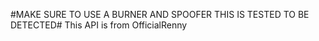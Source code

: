 #MAKE SURE TO USE A BURNER AND SPOOFER THIS IS TESTED TO BE DETECTED#
This API is from OfficialRenny


